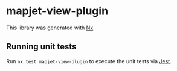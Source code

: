 # mapjet-view-plugin
This library was generated with [Nx](https://nx.dev).

## Running unit tests
Run `nx test mapjet-view-plugin` to execute the unit tests via [Jest](https://jestjs.io).
